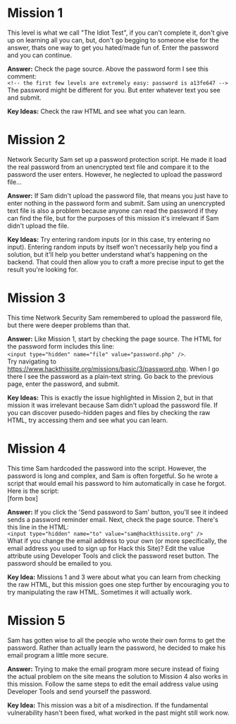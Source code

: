 # Mission 1
This level is what we call "The Idiot Test", if you can't complete it, don't give up on learning all you can, but, don't go begging to someone else for the answer, thats one way to get you hated/made fun of. Enter the password and you can continue.

**Answer:** Check the page source. Above the password form I see this comment:  
`<!-- the first few levels are extremely easy: password is a13fe647 -->`  
The password might be different for you. But enter whatever text you see and submit.

**Key Ideas:** Check the raw HTML and see what you can learn.

# Mission 2
Network Security Sam set up a password protection script. He made it load the real password from an unencrypted text file and compare it to the password the user enters. However, he neglected to upload the password file...

**Answer:** If Sam didn't upload the password file, that means you just have to enter nothing in the password form and submit. Sam using an unencrypted text file is also a problem because anyone can read the password if they can find the file, but for the purposes of this mission it's irrelevant if Sam didn't upload the file.

**Key Ideas:** Try entering random inputs (or in this case, try entering no input). Entering random inputs by itself won't necessarily help you find a solution, but it'll help you better understand what's happening on the backend. That could then allow you to craft a more precise input to get the result you're looking for.

# Mission 3
This time Network Security Sam remembered to upload the password file, but there were deeper problems than that.

**Answer:** Like Mission 1, start by checking the page source. The HTML for the password form includes this line:  
`<input type="hidden" name="file" value="password.php" />`.  
Try navigating to https://www.hackthissite.org/missions/basic/3/password.php. When I go there I see the password as a plain-text string. Go back to the previous page, enter the password, and submit.

**Key Ideas:** This is exactly the issue highlighted in Mission 2, but in that mission it was irrelevant because Sam didn't upload the password file. If you can discover pusedo-hidden pages and files by checking the raw HTML, try accessing them and see what you can learn.

# Mission 4
This time Sam hardcoded the password into the script. However, the password is long and complex, and Sam is often forgetful. So he wrote a script that would email his password to him automatically in case he forgot. Here is the script:  
[form box]

**Answer:** If you click the 'Send password to Sam' button, you'll see it indeed sends a password reminder email. Next, check the page source. There's this line in the HTML:  
`<input type="hidden" name="to" value="sam@hackthissite.org" />`  
What if you change the email address to your own (or more specifically, the email address you used to sign up for Hack this Site)? Edit the value attribute using Developer Tools and click the password reset button. The password should be emailed to you.

**Key Idea:** Missions 1 and 3 were about what you can learn from checking the raw HTML, but this mission goes one step further by encouraging you to try manipulating the raw HTML. Sometimes it will actually work.

# Mission 5
Sam has gotten wise to all the people who wrote their own forms to get the password. Rather than actually learn the password, he decided to make his email program a little more secure.

**Answer:** Trying to make the email program more secure instead of fixing the actual problem on the site means the solution to Mission 4 also works in this mission. Follow the same steps to edit the email address value using Developer Tools and send yourself the password.

**Key Idea:** This mission was a bit of a misdirection. If the fundamental vulnerability hasn't been fixed, what worked in the past might still work now.